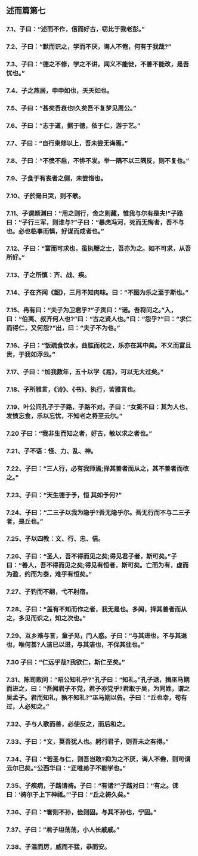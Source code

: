 ## 述而篇第七

### 7.1、子曰：“述而不作，信而好古，窃比于我老彭。”

### 7.2、子曰：“默而识之，学而不厌，诲人不倦，何有于我哉?”

### 7.3、子曰：“德之不修，学之不讲，闻义不能徙，不善不能改，是吾忧也。”

### 7.4、子之燕居，申申如也，夭夭如也。

### 7.5、子曰：“甚矣吾衰也!久矣吾不复梦见周公。”

### 7.6、子曰：“志于道，据于德，依于仁，游于艺。”

### 7.7、子曰：“自行束修以上，吾未尝无诲焉。”

### 7.8、子曰：“不愤不启，不悱不发。举一隅不以三隅反，则不复也。”

### 7.9、子食于有丧者之侧，未尝饱也。

### 7.10、子於是日哭，则不歌。

### 7.11、子谓颜渊曰：“用之则行，舍之则藏，惟我与尔有是夫!”子路曰：“子行三军，则谁与?”子曰：“暴虎冯河，死而无悔者，吾不与也。必也临事而惧，好谋而成者也。”

### 7.12、子曰：“富而可求也，虽执鞭之士，吾亦为之。如不可求，从吾所好。”

### 7.13、子之所慎：齐、战、疾。

### 7.14、子在齐闻《韶》，三月不知肉味。曰：“不图为乐之至于斯也。”

### 7.15、冉有曰：“夫子为卫君乎?”子贡曰：“诺。吾将问之。”入，曰：“伯夷、叔齐何人也?”曰：“古之贤人也。”曰：“怨乎?”曰：“求仁而得仁，又何怨?”出，曰：“夫子不为也。”

### 7.16、子曰：“饭疏食饮水，曲肱而枕之，乐亦在其中矣。不义而富且贵，于我如浮云。”

### 7.17、子曰：“加我数年，五十以学《易》，可以无大过矣。”

### 7.18、子所雅言，《诗》、《书》、执行，皆雅言也。

### 7.19、叶公问孔子于子路，子路不对。子曰：“女奚不曰：其为人也，发愤忘食，乐以忘忧，不知老之将至云尔。”

### 7.20 子曰：“我非生而知之者，好古，敏以求之者也。”

### 7.21、子不语：怪、力、乱、神。

### 7.22、子曰：“三人行，必有我师焉;择其善者而从之，其不善者而改之。”

### 7.23、子曰：“天生德于予，恒 其如予何?”

### 7.24、子曰：“二三子以我为隐乎?吾无隐乎尔。吾无行而不与二三子者，是丘也。”

### 7.25、子以四教：文、行、忠、信。

### 7.26、子曰：“圣人，吾不得而见之矣;得见君子者，斯可矣。”子曰：“善人，吾不得而见之矣;得见有恒者，斯可矣。亡而为有，虚而为盈，约而为泰，难乎有恒矣。”

### 7.27、子钓而不纲，弋不射宿。

### 7.28、子曰：“盖有不知而作之者，我无是也。多闻，择其善者而从之，多见而识之，知之次也。”

### 7.29、互乡难与言，童子见，门人惑。子曰：“与其进也，不与其退也，唯何甚?人洁已以进，与其洁也，不保其往也。”

### 7.30 子曰：“仁远乎哉?我欲仁，斯仁至矣。”

### 7.31、陈司败问：“昭公知礼乎?”孔子曰：“知礼。”孔子退，揖巫马期而进之，曰：“吾闻君子不党，君子亦党乎?君取于吴，为同姓，谓之吴孟子。君而知礼，孰不知礼?“巫马期以告。子曰：“丘也幸，苟有过，人必知之。”

### 7.32、子与人歌而善，必使反之，而后和之。

### 7.33、子曰：“文，莫吾犹人也。躬行君子，则吾未之有得。”

### 7.34、子曰：“若圣与仁，则吾岂敢?抑为之不厌，诲人不倦，则可谓云尔已矣。”公西华曰：“正唯弟子不能学也。”

### 7.35、子疾病，子路请祷。子曰：“有诸?”子路对曰：“有之。诔曰：‘祷尔于上下神祗。’”子曰：“丘之祷久矣。”

### 7.36、子曰：“奢则不孙，俭则固。与其不孙也，宁固。”

### 7.37、子曰：“君子坦荡荡，小人长戚戚。”

### 7.38、子温而厉，威而不猛，恭而安。

